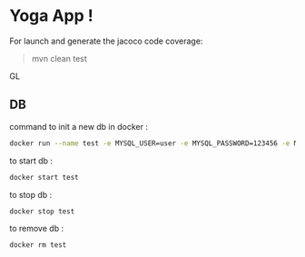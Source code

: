 # Yoga App !


For launch and generate the jacoco code coverage:
> mvn clean test

GL


## DB

command to init a new db in docker :

``` bash
docker run --name test -e MYSQL_USER=user -e MYSQL_PASSWORD=123456 -e MYSQL_ROOT_PASSWORD=123456 -e MYSQL_DATABASE=test -p 3306:3306 -d mysql
```

to start db :

``` bash
docker start test
```

to stop db :

``` bash
docker stop test
```

to remove db :

``` bash
docker rm test
```
